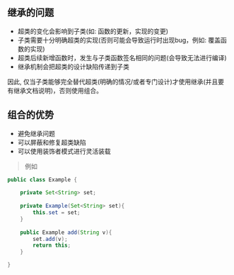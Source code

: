 ## 继承的问题
- 超类的变化会影响到子类(如: 函数的更新，实现的变更)
- 子类需要十分明确超类的实现(否则可能会导致运行时出现bug，例如: 覆盖函数的实现)
- 超类后续新增函数时，发生与子类函数签名相同的问题(会导致无法进行编译)
- 继承机制会把超类的设计缺陷传递到子类

因此, 仅当子类能够完全替代超类(明确的情况/或者专门设计)才使用继承(并且要有继承文档说明)，否则使用组合。

## 组合的优势
- 避免继承问题
- 可以屏蔽和修复超类缺陷
- 可以使用装饰者模式进行灵活装载
> 例如

```java
public class Example {
    
    private Set<String> set;
    
    private Example(Set<String> set){
        this.set = set;
    }
    
    public Example add(String v){
        set.add(v);
        return this;
    }

}
```